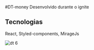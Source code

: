 #DT-money
Desenvolvido durante o ignite
## Tecnologias
React, Styled-components, MirageJs


![dt 6](https://user-images.githubusercontent.com/54228659/221974039-cfaeb9a8-ea97-403b-a5dd-e779832badfa.png)
